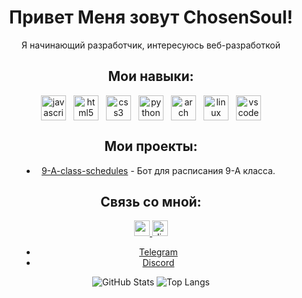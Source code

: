 <div style="display: flex; flex-direction: column; align-items: center; max-width: 100%; margin: 0 auto;">

<h1 align="center">Привет Меня зовут ChosenSoul!</h1>

<div align="center">
Я начинающий разработчик, интересуюсь веб-разработкой

## Мои навыки:

<div style="display: flex; justify-content: center; flex-wrap: wrap;">
  <img src="https://cdn.jsdelivr.net/gh/devicons/devicon/icons/javascript/javascript-original.svg" height="40" alt="javascript logo" style="margin: 0 6px;" />
  <img src="https://cdn.jsdelivr.net/gh/devicons/devicon/icons/html5/html5-original.svg" height="40" alt="html5 logo" style="margin: 0 6px;" />
  <img src="https://cdn.jsdelivr.net/gh/devicons/devicon/icons/css3/css3-original.svg" height="40" alt="css3 logo" style="margin: 0 6px;" />
  <img src="https://skillicons.dev/icons?i=py" height="40" alt="python logo" style="margin: 0 6px;" />
  <img src="https://skillicons.dev/icons?i=arch" height="40" alt="arch" style="margin: 0 6px;" />
  <img src="https://skillicons.dev/icons?i=linux" height="40" alt="linux" style="margin: 0 6px;" />
  <img src="https://skillicons.dev/icons?i=vscode" height="40" alt="vscode" style="margin: 0 6px;" />
</div>

## Мои проекты:

- [9-A-class-schedules](https://github.com/ChosenSoul/9-A-class-schedules) - Бот для расписания 9-А класса.

## Связь со мной:

<div align="center">
  <a href="https://t.me/ChosenS0ul" target="_blank">
    <img src="https://img.shields.io/static/v1?message=Youtube&logo=youtube&label=&color=FF0000&logoColor=white&labelColor=&style=for-the-badge" height="25" alt="youtube logo"  />
  </a>
  <a href="https://discordapp.com/users/912451953106255894/" target="_blank">
    <img src="https://img.shields.io/static/v1?message=Discord&logo=discord&label=&color=2CA5E0&logoColor=white&labelColor=&style=for-the-badge" height="25" alt="discord logo"  />
  </a>
</div>

- [Telegram](https://t.me/ChosenS0ul)
- [Discord](https://discordapp.com/users/912451953106255894/)

![GitHub Stats](https://github-readme-stats.vercel.app/api?username=ChosenSoul&show_icons=true&theme=dark&hide_border=false&icon_color=ffffff&locale=en&border_radius=10&border=1)
![Top Langs](https://github-readme-stats.vercel.app/api/top-langs/?username=ChosenSoul&layout=compact&theme=dark&hide_border=false&icon_color=ffffff&locale=en)
</div>
